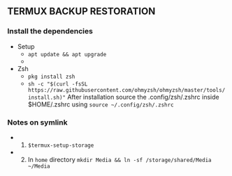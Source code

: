 ## TERMUX BACKUP RESTORATION
### Install the dependencies
- Setup
  - `apt update && apt upgrade`
  - 
- Zsh
  - `pkg install zsh`
  - `sh -c "$(curl -fsSL https://raw.githubusercontent.com/ohmyzsh/ohmyzsh/master/tools/install.sh)"`
 After installation source the .config/zsh/.zshrc inside $HOME/.zshrc
using `source ~/.config/zsh/.zshrc`

### Notes on symlink
- 1. `$termux-setup-storage`
- 2. In `home` directory `mkdir Media && ln -sf /storage/shared/Media ~/Media `
